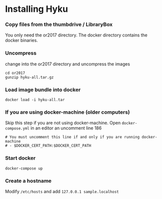 # Installing Hyku

### Copy files from the thumbdrive / LibraryBox
You only need the or2017 directory. The docker directory contains the docker binaries.

### Uncompress
change into the or2017 directory and uncompress the images

```
cd or2017
gunzip hyku-all.tar.gz
```

### Load image bundle into docker

`docker load -i hyku-all.tar`


### If you are using docker-machine (older computers)
Skip this step if you are not using docker-machine.
Open `docker-compose.yml` in an editor an uncomment line 186

```
# You must uncomment this line if and only if you are running docker-machine
# - $DOCKER_CERT_PATH:$DOCKER_CERT_PATH
```


### Start docker

```
docker-compose up
```

### Create a hostname

Modify `/etc/hosts` and add `127.0.0.1 sample.localhost`
